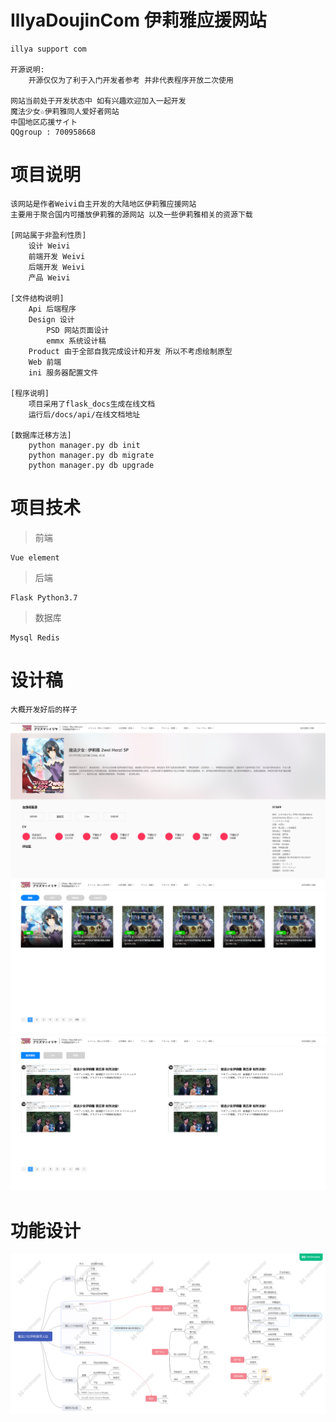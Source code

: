 # IllyaDoujinCom 伊莉雅应援网站

    illya support com

    开源说明:
        开源仅仅为了利于入门开发者参考 并非代表程序开放二次使用
        
    网站当前处于开发状态中 如有兴趣欢迎加入一起开发
    魔法少女☆伊莉雅同人爱好者网站
    中国地区応援サイト
    QQgroup : 700958668

# 项目说明

    该网站是作者Weivi自主开发的大陆地区伊莉雅应援网站
    主要用于聚合国内可播放伊莉雅的源网站 以及一些伊莉雅相关的资源下载

    [网站属于非盈利性质]
        设计 Weivi
        前端开发 Weivi
        后端开发 Weivi
        产品 Weivi
    
    [文件结构说明]
        Api 后端程序
        Design 设计
            PSD 网站页面设计
            emmx 系统设计稿
        Product 由于全部自我完成设计和开发 所以不考虑绘制原型
        Web 前端
        ini 服务器配置文件

    [程序说明]
        项目采用了flask_docs生成在线文档
        运行后/docs/api/在线文档地址

    [数据库迁移方法]
        python manager.py db init
        python manager.py db migrate
        python manager.py db upgrade

# 项目技术

> 前端

    Vue element

> 后端

    Flask Python3.7

> 数据库

    Mysql Redis

# 设计稿
    大概开发好后的样子
![Image text](/image/1.png)
![Image text](/image/2.png)
![Image text](/image/4.png)

# 功能设计
![Image text](/image/3.png)
